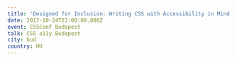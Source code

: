 ```yaml
---
title: 'Designed for Inclusion: Writing CSS with Accessibility in Mind'
date: 2017-10-24T22:00:00.000Z
event: CSSConf Budapest
talk: CSS a11y Budapest
city: bud
country: HU
---
```


